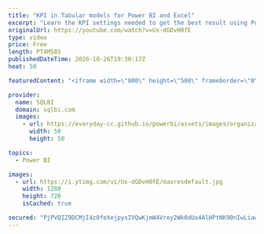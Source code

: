 ```yaml
---
title: "KPI in Tabular models for Power BI and Excel"
excerpt: "Learn the KPI settings needed to get the best result using Power BI and Excel as clients. Article and download: https://sql.bi/681318?aff=yt Introduction to KPI in Power BI Desktop models:  - video: https://youtu.be/xxh60Sx83zw - article: https://sql.bi/673658?aff=yt"
originalUrl: https://youtube.com/watch?v=Ux-dGDvH0fE
type: video
price: Free
length: PT4M58S
publishedDateTime: 2020-10-26T19:30:17Z
heat: 50

featuredContent: "<iframe width=\"800\" height=\"500\" frameborder=\"0\" src=\"https://www.youtube.com/embed/Ux-dGDvH0fE\" allow=\"accelerometer; autoplay; encrypted-media; gyroscope; picture-in-picture\" allowfullscreen></iframe>"

provider:
  name: SQLBI
  domain: sqlbi.com
  images:
    - url: https://everyday-cc.github.io/powerbi/assets/images/organizations/sqlbi.com-50x50.jpg
      width: 50
      height: 50

topics:
  - Power BI

images:
  - url: https://i.ytimg.com/vi/Ux-dGDvH0fE/maxresdefault.jpg
    width: 1280
    height: 720
    isCached: true

secured: "PjPVQIZ9DCMjI4z0feXejpysIVQwKjmW4Vrey2Wk0dUo4AlHPtNK90nIwLiawBIleFEywyU4F2yxWSVlQmvf2cDaN27gTREzuysUhNddshwrZwriGQ7a5e0l2Qnfy2tcMrNg/xQPRQBbJ3lieYu7EjWaCH9IbDThPYnmbxyfKDg7wi74M+yW7VTOb+D/OQ5eqHoTNOKI5t1DCUZKa4HbV7/lZAwcFNnfdMemXCMAjcIZH6ObzBG2lOszhRJulNV8wZ764BTbIPvFY3OGYSMMH/o5RKCGagRxtagPd7Y9XRW+QPzmKS5YDGbRn4+wmoGhcZ+pAAHNqqbEsoF8XY23C08TLAq35V5hbZNK5KEOpP9ewhHfJbKRWFouFgQM4C5S9T1skUGlngrrCgrAfjvDUZ5ctC2D5+xJQinYvIqsd70=;BzOJ8LWl1nVG3ISj3REbiQ=="
---
```



